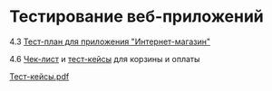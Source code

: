 # Тестирование веб-приложений

4.3 [Тест-план для приложения "Интернет-магазин"](https://docs.google.com/spreadsheets/d/1tZpveSp-ixuUtXZv9FT7kyjCaaF7PRsk19AnQBwzZ9I/edit?usp=sharing)

4.6 [Чек-лист](https://docs.google.com/spreadsheets/d/1XXirJPJf5SIdKW5H0zvbLLeODEKZ09onlgEIYr8mIVM/edit?usp=sharing) и [тест-кейсы](https://app.qase.io/project/G7?suite=221) для корзины и оплаты

[Тест-кейсы.pdf](https://github.com/armjex/web/files/15491968/G7-2024-05-30.pdf)
